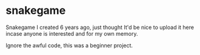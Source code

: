# snakegame

Snakegame I created 6 years ago, just thought It'd be nice to upload it here incase anyone is interested and for my own memory.

Ignore the awful code, this was a beginner project.
